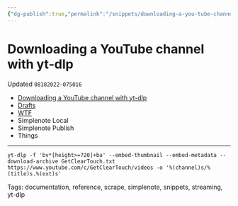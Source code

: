 ```yaml
---
{"dg-publish":true,"permalink":"/snippets/downloading-a-you-tube-channel-with-yt/","dgHomeLink":true,"dgPassFrontmatter":false}
---
```


# Downloading a YouTube channel with yt-dlp
Updated `08182022-075016`

- [Downloading a YouTube channel with yt-dlp](https://write.corbpie.com/downloading-a-youtube-channel-with-yt-dlp/)
- [Drafts](drafts://open?uuid=CAABBB06-186C-437D-BC30-65844BDBEC2B)
- [WTF](https://davidblue.wtf/drafts/CAABBB06-186C-437D-BC30-65844BDBEC2B.html)
- Simplenote Local
- Simplenote Publish
- Things

---

```
yt-dlp -f 'bv*[height>=720]+ba' --embed-thumbnail --embed-metadata --download-archive GetClearTouch.txt https://www.youtube.com/c/GetClearTouch/videos -o '%(channel)s/%(title)s.%(ext)s'
```

Tags:
  documentation, reference, scrape, simplenote, snippets, streaming, yt-dlp